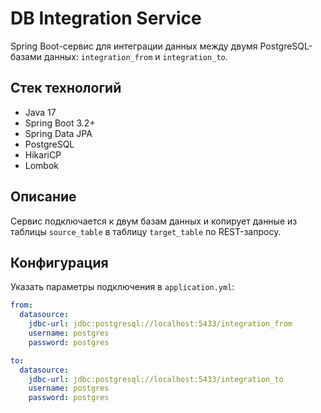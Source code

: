 # DB Integration Service

Spring Boot-сервис для интеграции данных между двумя PostgreSQL-базами данных: `integration_from` и `integration_to`.

## Стек технологий
- Java 17
- Spring Boot 3.2+
- Spring Data JPA
- PostgreSQL
- HikariCP
- Lombok

## Описание

Сервис подключается к двум базам данных и копирует данные из таблицы `source_table` в таблицу `target_table` по REST-запросу.

## Конфигурация

Указать параметры подключения в `application.yml`:

```yaml
from:
  datasource:
    jdbc-url: jdbc:postgresql://localhost:5433/integration_from
    username: postgres
    password: postgres

to:
  datasource:
    jdbc-url: jdbc:postgresql://localhost:5433/integration_to
    username: postgres
    password: postgres
